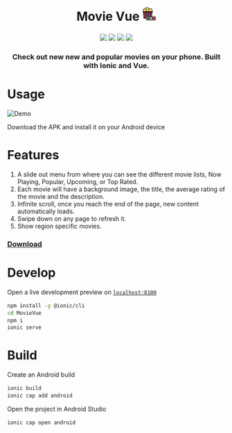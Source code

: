  <h1 align="center">
 <br>
    Movie Vue <img width = "32px" src = "https://raw.githubusercontent.com/Aveek-Saha/MovieVue/master/public/assets/icon/favicon.png">
</h1>
<h3 align="center">
<img src ="https://img.shields.io/github/downloads/Aveek-Saha/MovieVue/total.svg?style=for-the-badge">
<img src ="https://img.shields.io/github/stars/Aveek-Saha/MovieVue.svg?style=for-the-badge">
<img src ="https://img.shields.io/github/forks/Aveek-Saha/MovieVue.svg?style=for-the-badge">
<img src ="https://img.shields.io/github/v/release/aveek-saha/movievue?style=for-the-badge">
</h3>

<h3 align="center"> Check out new new and popular movies on your phone. Built with Ionic and Vue. <h3>


# Usage

![Demo](https://raw.githubusercontent.com/Aveek-Saha/MovieVue/master/screen.gif)

Download the APK and install it on your Android device

# Features
1. A slide out menu from where you can see the different movie lists, Now Playing, Popular, Upcoming, or Top Rated.
1. Each movie will have a background image, the title, the average rating of the movie and the description.
1. Infinite scroll, once you reach the end of the page, new content automatically loads.
1. Swipe down on any page to refresh it.
1. Show region specific movies.

### [Download](https://github.com/Aveek-Saha/MovieVue/releases)

# Develop
Open a live development preview on [`localhost:8100`](http://localhost:8100/)

```sh
npm install -g @ionic/cli
cd MovieVue
npm i
ionic serve
```

# Build

Create an Android build

```sh
ionic build
ionic cap add android
```

Open the project in Android Studio
```sh
ionic cap open android
```